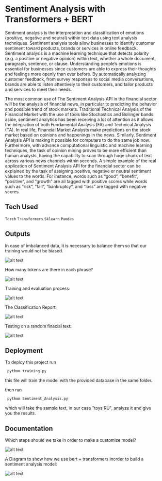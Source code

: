 
# Sentiment Analysis with Transformers + BERT

Sentiment analysis is the interpretation and classification of emotions (positive, negative and neutral) within text data using text analysis techniques. Sentiment analysis tools allow businesses to identify customer sentiment toward products, brands or services in online feedback.
Sentiment analysis is a machine learning technique that detects polarity (e.g. a positive or negative opinion) within text, whether a whole document, paragraph, sentence, or clause.
Understanding people’s emotions is essential for businesses since customers are able to express their thoughts and feelings more openly than ever before. By automatically analyzing customer feedback, from survey responses to social media conversations, brands are able to listen attentively to their customers, and tailor products and services to meet their needs.

The most common use of The Sentiment Analysis API in the financial sector will be the analysis of financial news, in particular to predicting the behavior and possible trend of stock markets.
Traditional Technical Analysis of the Financial Market with the use of tools like Stochastics and Bollinger bands aside, sentiment analytics has been receiving a lot of attention as it allows the integration of both Fundamental Analysis (FA) and Technical Analysis (TA).
In real life, Financial Market Analysts make predictions on the stock market based on opinions and happenings in the news. Similarly, Sentiment Analysis API is making it possible for computers to do the same job now. Furthermore, with advance computational linguistic and machine learning techniques, the task of opinion mining proves to be more efficient than human analysts, having the capability to scan through huge chunk of text across various news channels within seconds.
A simple example of the real application of Sentiment Analysis API for the financial sector can be explained by the task of assigning positive, negative or neutral sentiment values to the words. For instance, words such as “good“, “benefit“, “positive“, and “growth” are all tagged with positive scores while words such as “risk“, “fall“, “bankruptcy“, and “loss” are tagged with negative scores. 


## Tech Used

`Torch`
`Transformers`
`Sklearn`
`Pandas`



## Outputs

In case of imbalanced data, it is necessary to balance them so that our training would not be biased.

![alt text](https://github.com/delaramhamraz73/Sentiment-Analysis-/blob/main/Balacing%20The%20Data.png)

How many tokens are there in each phrase? 

![alt text](https://github.com/delaramhamraz73/Sentiment-Analysis-/blob/main/Number%20of%20tokens%20in%20every%20sentence.png)

Training and evaluation process:

![alt text](https://github.com/delaramhamraz73/Sentiment-Analysis-/blob/main/Training%20History.png)

The Classification Report:

![alt text](https://github.com/delaramhamraz73/Sentiment-Analysis-/blob/main/The%20Classification%20Report.png)

Testing on a random finacial text:

![alt text](https://github.com/delaramhamraz73/Sentiment-Analysis-/blob/main/Output.png)



## Deployment

To deploy this project run

```bash
 python training.py
```
this file will train the model with the provided database in the same folder.

then run
```bash
 python Sentiment_Analysis.py
```
which will take the sample text, in our case "toys RU", analyze it and give you the results.

## Documentation

Which steps should we take in order to make a customize model?

![alt text](https://github.com/delaramhamraz73/Sentiment-Analysis-/blob/main/Steps%20to%20Building%20a%20Customized%20Model.png)

A Diagram to show how we use bert + transformers inorder to build a sentiment analysis model:

![alt text](https://github.com/delaramhamraz73/Sentiment-Analysis-/blob/main/Sentiment%20Analysis%20with%20Transformers%20and%20BERT%20Structure%20(Diagram).png)


